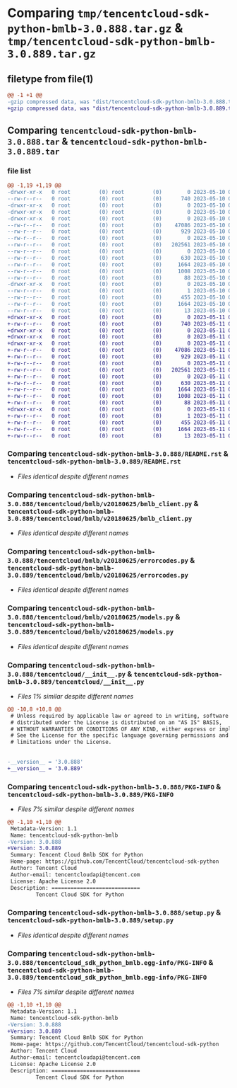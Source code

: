# Comparing `tmp/tencentcloud-sdk-python-bmlb-3.0.888.tar.gz` & `tmp/tencentcloud-sdk-python-bmlb-3.0.889.tar.gz`

## filetype from file(1)

```diff
@@ -1 +1 @@
-gzip compressed data, was "dist/tencentcloud-sdk-python-bmlb-3.0.888.tar", last modified: Wed May 10 01:50:42 2023, max compression
+gzip compressed data, was "dist/tencentcloud-sdk-python-bmlb-3.0.889.tar", last modified: Thu May 11 02:22:59 2023, max compression
```

## Comparing `tencentcloud-sdk-python-bmlb-3.0.888.tar` & `tencentcloud-sdk-python-bmlb-3.0.889.tar`

### file list

```diff
@@ -1,19 +1,19 @@
-drwxr-xr-x   0 root         (0) root         (0)        0 2023-05-10 01:50:42.000000 tencentcloud-sdk-python-bmlb-3.0.888/
--rw-r--r--   0 root         (0) root         (0)      740 2023-05-10 01:50:42.000000 tencentcloud-sdk-python-bmlb-3.0.888/README.rst
-drwxr-xr-x   0 root         (0) root         (0)        0 2023-05-10 01:50:42.000000 tencentcloud-sdk-python-bmlb-3.0.888/tencentcloud/
-drwxr-xr-x   0 root         (0) root         (0)        0 2023-05-10 01:50:42.000000 tencentcloud-sdk-python-bmlb-3.0.888/tencentcloud/bmlb/
-drwxr-xr-x   0 root         (0) root         (0)        0 2023-05-10 01:50:42.000000 tencentcloud-sdk-python-bmlb-3.0.888/tencentcloud/bmlb/v20180625/
--rw-r--r--   0 root         (0) root         (0)    47086 2023-05-10 01:50:42.000000 tencentcloud-sdk-python-bmlb-3.0.888/tencentcloud/bmlb/v20180625/bmlb_client.py
--rw-r--r--   0 root         (0) root         (0)      929 2023-05-10 01:50:42.000000 tencentcloud-sdk-python-bmlb-3.0.888/tencentcloud/bmlb/v20180625/errorcodes.py
--rw-r--r--   0 root         (0) root         (0)        0 2023-05-10 01:50:42.000000 tencentcloud-sdk-python-bmlb-3.0.888/tencentcloud/bmlb/v20180625/__init__.py
--rw-r--r--   0 root         (0) root         (0)   202561 2023-05-10 01:50:42.000000 tencentcloud-sdk-python-bmlb-3.0.888/tencentcloud/bmlb/v20180625/models.py
--rw-r--r--   0 root         (0) root         (0)        0 2023-05-10 01:50:42.000000 tencentcloud-sdk-python-bmlb-3.0.888/tencentcloud/bmlb/__init__.py
--rw-r--r--   0 root         (0) root         (0)      630 2023-05-10 01:50:42.000000 tencentcloud-sdk-python-bmlb-3.0.888/tencentcloud/__init__.py
--rw-r--r--   0 root         (0) root         (0)     1664 2023-05-10 01:50:42.000000 tencentcloud-sdk-python-bmlb-3.0.888/PKG-INFO
--rw-r--r--   0 root         (0) root         (0)     1008 2023-05-10 01:50:42.000000 tencentcloud-sdk-python-bmlb-3.0.888/setup.py
--rw-r--r--   0 root         (0) root         (0)       88 2023-05-10 01:50:42.000000 tencentcloud-sdk-python-bmlb-3.0.888/setup.cfg
-drwxr-xr-x   0 root         (0) root         (0)        0 2023-05-10 01:50:42.000000 tencentcloud-sdk-python-bmlb-3.0.888/tencentcloud_sdk_python_bmlb.egg-info/
--rw-r--r--   0 root         (0) root         (0)        1 2023-05-10 01:50:42.000000 tencentcloud-sdk-python-bmlb-3.0.888/tencentcloud_sdk_python_bmlb.egg-info/dependency_links.txt
--rw-r--r--   0 root         (0) root         (0)      455 2023-05-10 01:50:42.000000 tencentcloud-sdk-python-bmlb-3.0.888/tencentcloud_sdk_python_bmlb.egg-info/SOURCES.txt
--rw-r--r--   0 root         (0) root         (0)     1664 2023-05-10 01:50:42.000000 tencentcloud-sdk-python-bmlb-3.0.888/tencentcloud_sdk_python_bmlb.egg-info/PKG-INFO
--rw-r--r--   0 root         (0) root         (0)       13 2023-05-10 01:50:42.000000 tencentcloud-sdk-python-bmlb-3.0.888/tencentcloud_sdk_python_bmlb.egg-info/top_level.txt
+drwxr-xr-x   0 root         (0) root         (0)        0 2023-05-11 02:22:59.000000 tencentcloud-sdk-python-bmlb-3.0.889/
+-rw-r--r--   0 root         (0) root         (0)      740 2023-05-11 02:22:59.000000 tencentcloud-sdk-python-bmlb-3.0.889/README.rst
+drwxr-xr-x   0 root         (0) root         (0)        0 2023-05-11 02:22:59.000000 tencentcloud-sdk-python-bmlb-3.0.889/tencentcloud/
+drwxr-xr-x   0 root         (0) root         (0)        0 2023-05-11 02:22:59.000000 tencentcloud-sdk-python-bmlb-3.0.889/tencentcloud/bmlb/
+drwxr-xr-x   0 root         (0) root         (0)        0 2023-05-11 02:22:59.000000 tencentcloud-sdk-python-bmlb-3.0.889/tencentcloud/bmlb/v20180625/
+-rw-r--r--   0 root         (0) root         (0)    47086 2023-05-11 02:22:59.000000 tencentcloud-sdk-python-bmlb-3.0.889/tencentcloud/bmlb/v20180625/bmlb_client.py
+-rw-r--r--   0 root         (0) root         (0)      929 2023-05-11 02:22:59.000000 tencentcloud-sdk-python-bmlb-3.0.889/tencentcloud/bmlb/v20180625/errorcodes.py
+-rw-r--r--   0 root         (0) root         (0)        0 2023-05-11 02:22:59.000000 tencentcloud-sdk-python-bmlb-3.0.889/tencentcloud/bmlb/v20180625/__init__.py
+-rw-r--r--   0 root         (0) root         (0)   202561 2023-05-11 02:22:59.000000 tencentcloud-sdk-python-bmlb-3.0.889/tencentcloud/bmlb/v20180625/models.py
+-rw-r--r--   0 root         (0) root         (0)        0 2023-05-11 02:22:59.000000 tencentcloud-sdk-python-bmlb-3.0.889/tencentcloud/bmlb/__init__.py
+-rw-r--r--   0 root         (0) root         (0)      630 2023-05-11 02:22:59.000000 tencentcloud-sdk-python-bmlb-3.0.889/tencentcloud/__init__.py
+-rw-r--r--   0 root         (0) root         (0)     1664 2023-05-11 02:22:59.000000 tencentcloud-sdk-python-bmlb-3.0.889/PKG-INFO
+-rw-r--r--   0 root         (0) root         (0)     1008 2023-05-11 02:22:59.000000 tencentcloud-sdk-python-bmlb-3.0.889/setup.py
+-rw-r--r--   0 root         (0) root         (0)       88 2023-05-11 02:22:59.000000 tencentcloud-sdk-python-bmlb-3.0.889/setup.cfg
+drwxr-xr-x   0 root         (0) root         (0)        0 2023-05-11 02:22:59.000000 tencentcloud-sdk-python-bmlb-3.0.889/tencentcloud_sdk_python_bmlb.egg-info/
+-rw-r--r--   0 root         (0) root         (0)        1 2023-05-11 02:22:59.000000 tencentcloud-sdk-python-bmlb-3.0.889/tencentcloud_sdk_python_bmlb.egg-info/dependency_links.txt
+-rw-r--r--   0 root         (0) root         (0)      455 2023-05-11 02:22:59.000000 tencentcloud-sdk-python-bmlb-3.0.889/tencentcloud_sdk_python_bmlb.egg-info/SOURCES.txt
+-rw-r--r--   0 root         (0) root         (0)     1664 2023-05-11 02:22:59.000000 tencentcloud-sdk-python-bmlb-3.0.889/tencentcloud_sdk_python_bmlb.egg-info/PKG-INFO
+-rw-r--r--   0 root         (0) root         (0)       13 2023-05-11 02:22:59.000000 tencentcloud-sdk-python-bmlb-3.0.889/tencentcloud_sdk_python_bmlb.egg-info/top_level.txt
```

### Comparing `tencentcloud-sdk-python-bmlb-3.0.888/README.rst` & `tencentcloud-sdk-python-bmlb-3.0.889/README.rst`

 * *Files identical despite different names*

### Comparing `tencentcloud-sdk-python-bmlb-3.0.888/tencentcloud/bmlb/v20180625/bmlb_client.py` & `tencentcloud-sdk-python-bmlb-3.0.889/tencentcloud/bmlb/v20180625/bmlb_client.py`

 * *Files identical despite different names*

### Comparing `tencentcloud-sdk-python-bmlb-3.0.888/tencentcloud/bmlb/v20180625/errorcodes.py` & `tencentcloud-sdk-python-bmlb-3.0.889/tencentcloud/bmlb/v20180625/errorcodes.py`

 * *Files identical despite different names*

### Comparing `tencentcloud-sdk-python-bmlb-3.0.888/tencentcloud/bmlb/v20180625/models.py` & `tencentcloud-sdk-python-bmlb-3.0.889/tencentcloud/bmlb/v20180625/models.py`

 * *Files identical despite different names*

### Comparing `tencentcloud-sdk-python-bmlb-3.0.888/tencentcloud/__init__.py` & `tencentcloud-sdk-python-bmlb-3.0.889/tencentcloud/__init__.py`

 * *Files 1% similar despite different names*

```diff
@@ -10,8 +10,8 @@
 # Unless required by applicable law or agreed to in writing, software
 # distributed under the License is distributed on an "AS IS" BASIS,
 # WITHOUT WARRANTIES OR CONDITIONS OF ANY KIND, either express or implied.
 # See the License for the specific language governing permissions and
 # limitations under the License.
 
 
-__version__ = '3.0.888'
+__version__ = '3.0.889'
```

### Comparing `tencentcloud-sdk-python-bmlb-3.0.888/PKG-INFO` & `tencentcloud-sdk-python-bmlb-3.0.889/PKG-INFO`

 * *Files 7% similar despite different names*

```diff
@@ -1,10 +1,10 @@
 Metadata-Version: 1.1
 Name: tencentcloud-sdk-python-bmlb
-Version: 3.0.888
+Version: 3.0.889
 Summary: Tencent Cloud Bmlb SDK for Python
 Home-page: https://github.com/TencentCloud/tencentcloud-sdk-python
 Author: Tencent Cloud
 Author-email: tencentcloudapi@tencent.com
 License: Apache License 2.0
 Description: ============================
         Tencent Cloud SDK for Python
```

### Comparing `tencentcloud-sdk-python-bmlb-3.0.888/setup.py` & `tencentcloud-sdk-python-bmlb-3.0.889/setup.py`

 * *Files identical despite different names*

### Comparing `tencentcloud-sdk-python-bmlb-3.0.888/tencentcloud_sdk_python_bmlb.egg-info/PKG-INFO` & `tencentcloud-sdk-python-bmlb-3.0.889/tencentcloud_sdk_python_bmlb.egg-info/PKG-INFO`

 * *Files 7% similar despite different names*

```diff
@@ -1,10 +1,10 @@
 Metadata-Version: 1.1
 Name: tencentcloud-sdk-python-bmlb
-Version: 3.0.888
+Version: 3.0.889
 Summary: Tencent Cloud Bmlb SDK for Python
 Home-page: https://github.com/TencentCloud/tencentcloud-sdk-python
 Author: Tencent Cloud
 Author-email: tencentcloudapi@tencent.com
 License: Apache License 2.0
 Description: ============================
         Tencent Cloud SDK for Python
```

